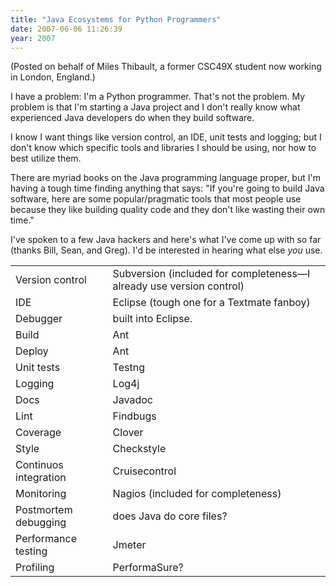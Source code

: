 ```yaml
---
title: "Java Ecosystems for Python Programmers"
date: 2007-06-06 11:26:39
year: 2007
---
```

(Posted on behalf of Miles Thibault, a former CSC49X student now working in London, England.)

I have a problem: I'm a Python programmer.  That's not the problem. My problem is that I'm starting a Java project and I don't really know what experienced Java developers do when they build software.

I know I want things like version control, an IDE, unit tests and logging; but I don't know which specific tools and libraries I should be using, nor how to best utilize them.

There are myriad books on the Java programming language proper, but I'm having a tough time finding anything that says: "If you're going to build Java software, here are some popular/pragmatic tools that most people use because they like building quality code and they don't like wasting their own time."

I've spoken to a few Java hackers and here's what I've come up with so far (thanks Bill, Sean, and Greg).  I'd be interested in hearing what else <em>you</em> use.
<table class="centered">
<tr>
<td>Version control</td>
<td>Subversion (included for completeness—I already use version control)</td>
</tr>
<tr>
<td>IDE</td>
<td>Eclipse (tough one for a Textmate fanboy)</td>
</tr>
<tr>
<td>Debugger</td>
<td>built into Eclipse.</td>
</tr>
<tr>
<td>Build</td>
<td>Ant</td>
</tr>
<tr>
<td>Deploy</td>
<td>Ant</td>
</tr>
<tr>
<td>Unit tests</td>
<td>Testng</td>
</tr>
<tr>
<td>Logging</td>
<td>Log4j</td>
</tr>
<tr>
<td>Docs</td>
<td>Javadoc</td>
</tr>
<tr>
<td>Lint</td>
<td>Findbugs</td>
</tr>
<tr>
<td>Coverage</td>
<td>Clover</td>
</tr>
<tr>
<td>Style</td>
<td>Checkstyle</td>
</tr>
<tr>
<td>Continuos integration</td>
<td>Cruisecontrol</td>
</tr>
<tr>
<td>Monitoring</td>
<td>Nagios (included for completeness)</td>
</tr>
<tr>
<td>Postmortem debugging</td>
<td>does Java do core files?</td>
</tr>
<tr>
<td>Performance testing</td>
<td>Jmeter</td>
</tr>
<tr>
<td>Profiling</td>
<td>PerformaSure?</td>
</tr>
</table>
